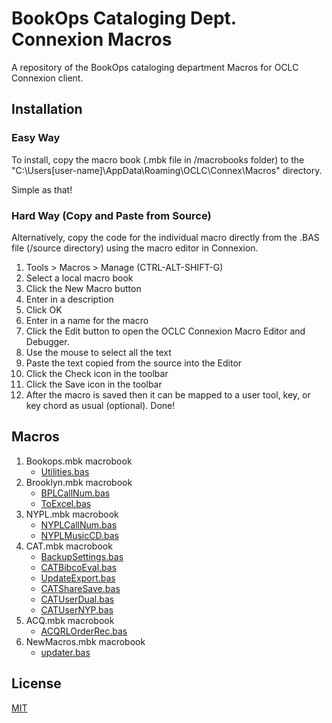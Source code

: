 # BookOps Cataloging Dept. Connexion Macros
A repository of the BookOps cataloging department Macros for OCLC Connexion client.

## Installation
### Easy Way
To install, copy the macro book (.mbk file in /macrobooks folder) to the "C:\Users\[user-name]\AppData\Roaming\OCLC\Connex\Macros" directory.

Simple as that!
### Hard Way (Copy and Paste from Source)
Alternatively, copy the code for the individual macro directly from the .BAS file (/source directory) using the macro editor in Connexion.

1. Tools > Macros > Manage (CTRL-ALT-SHIFT-G)
2. Select a local macro book
3. Click the New Macro button
4. Enter in a description
5. Click OK
6. Enter in a name for the macro
7. Click the Edit button to open the OCLC Connexion Macro Editor and Debugger.
8. Use the mouse to select all the text
9. Paste the text copied from the source into the Editor
10. Click the Check icon in the toolbar
11. Click the Save icon in the toolbar
12. After the macro is saved then it can be mapped to a user tool, key, or key chord as usual (optional).
Done!

## Macros
1. Bookops.mbk macrobook
	* [Utilities.bas](https://github.com/BookOps-CAT/Connexion-Macros/blob/master/source/Utilities.bas)
2. Brooklyn.mbk macrobook
	* [BPLCallNum.bas](https://github.com/BookOps-CAT/Connexion-Macros/blob/master/source/BPLCallNum.bas)
	* [ToExcel.bas](https://github.com/BookOps-CAT/Connexion-Macros/blob/master/source/BPLToExcel.bas)
3. NYPL.mbk macrobook
	* [NYPLCallNum.bas](https://github.com/BookOps-CAT/Connexion-Macros/blob/master/source/NYPLCallNum.bas)
	* [NYPLMusicCD.bas](https://github.com/BookOps-CAT/Connexion-Macros/blob/master/source/NYPLMusicCD.bas)
4. CAT.mbk macrobook
	* [BackupSettings.bas](https://github.com/BookOps-CAT/Connexion-Macros/blob/master/source/CATBackupSettings.bas)
	* [CATBibcoEval.bas](https://github.com/BookOps-CAT/Connexion-Macros/blob/master/source/CATBibcoEval.bas)
	* [UpdateExport.bas](https://github.com/BookOps-CAT/Connexion-Macros/blob/master/source/CATUpdateExport.bas)
    * [CATShareSave.bas](https://github.com/BookOps-CAT/Connexion-Macros/blob/master/source/CATShareSave.bas)
    * [CATUserDual.bas](https://github.com/BookOps-CAT/Connexion-Macros/blob/master/source/CATNewUserDual.bas)
    * [CATUserNYP.bas](https://github.com/BookOps-CAT/Connexion-Macros/blob/master/source/CATNewUserNYP.bas)
5. ACQ.mbk macrobook
	* [ACQRLOrderRec.bas](https://github.com/BookOps-CAT/Connexion-Macros/blob/master/source/ACQRLOrderRec.bas)
6. NewMacros.mbk macrobook
	* [updater.bas](https://github.com/BookOps-CAT/Connexion-Macros/blob/master/source/newMacrosUpdater.bas)
## License
[MIT](https://opensource.org/licenses/MIT)
